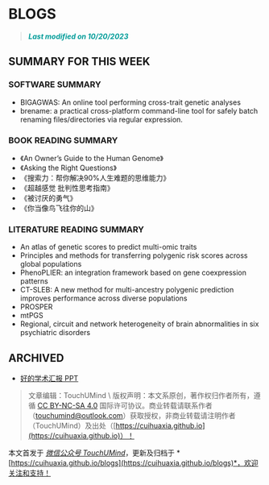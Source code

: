 # BLOGS

> <font color="#009C99">***Last modified on 10/20/2023***</font>


## SUMMARY FOR THIS WEEK

### SOFTWARE SUMMARY
+ BIGAGWAS: An online tool performing cross-trait genetic analyses
+ brename: a practical cross-platform command-line tool for safely batch renaming files/directories via regular expression.

### BOOK READING SUMMARY
+ 《An Owner’s Guide to the Human Genome》
+ 《Asking the Right Questions》
+ 《搜索力：帮你解决90%人生难题的思维能力》
+ 《超越感觉 批判性思考指南》
+ 《被讨厌的勇气》
+ 《你当像鸟飞往你的山》

### LITERATURE READING SUMMARY
+ An atlas of genetic scores to predict multi-omic traits
+ Principles and methods for transferring polygenic risk scores across global populations
+ PhenoPLIER: an integration framework based on gene coexpression patterns
+ CT-SLEB: A new method for multi-ancestry polygenic prediction improves performance across diverse populations
+ PROSPER
+ mtPGS
+ Regional, circuit and network heterogeneity of brain abnormalities in six psychiatric disorders

## ARCHIVED
+ [好的学术汇报 PPT](https://mp.weixin.qq.com/s/LbuylhgIW06COBwMZrDqMA)

> 文章编辑：TouchUMind \ 
版权声明：本文系原创，著作权归作者所有，遵循 [CC BY-NC-SA 4.0](http://creativecommons.org/licenses/by-nc-sa/4.0/) 国际许可协议。商业转载请联系作者（touchumind@outlook.com）获取授权，非商业转载请注明作者（TouchUMind）及出处（[https://cuihuaxia.github.io](https://cuihuaxia.github.io)）！

本文首发于 *[微信公众号 TouchUMind](https://mp.weixin.qq.com/s/fXklTjZCudcix_M_CJ54fw)*，更新及归档于 *[https://cuihuaxia.github.io/blogs](https://cuihuaxia.github.io/blogs)*，欢迎关注和支持！